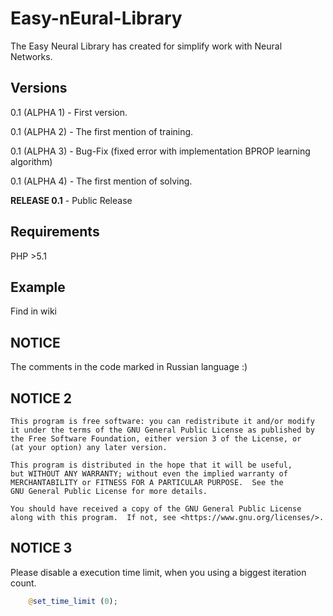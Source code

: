 # Easy-nEural-Library
The Easy Neural Library has created for simplify work with Neural Networks.

## Versions
0.1 (ALPHA 1) - First version.

0.1 (ALPHA 2) - The first mention of training.

0.1 (ALPHA 3) - Bug-Fix (fixed error with implementation BPROP learning algorithm)

0.1 (ALPHA 4) - The first mention of solving.

**RELEASE 0.1** - Public Release

## Requirements
PHP >5.1

## Example
Find in wiki

## NOTICE
The comments in the code marked in Russian language :)

## NOTICE 2

    This program is free software: you can redistribute it and/or modify
    it under the terms of the GNU General Public License as published by
    the Free Software Foundation, either version 3 of the License, or
    (at your option) any later version.

    This program is distributed in the hope that it will be useful,
    but WITHOUT ANY WARRANTY; without even the implied warranty of
    MERCHANTABILITY or FITNESS FOR A PARTICULAR PURPOSE.  See the
    GNU General Public License for more details.

    You should have received a copy of the GNU General Public License
    along with this program.  If not, see <https://www.gnu.org/licenses/>.
    
## NOTICE 3
Please disable a execution time limit, when you using a biggest iteration count.
```php
    @set_time_limit (0);
```
